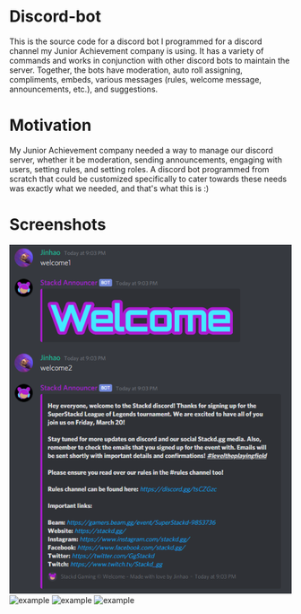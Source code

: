 # Discord-bot
This is the source code for a discord bot I programmed for a discord channel my Junior Achievement company is using. It has a variety of commands and works in conjunction with other discord bots to maintain the server. Together, the bots have moderation, auto roll assigning, compliments, embeds, various messages (rules, welcome message, announcements, etc.), and suggestions. 

# Motivation
My Junior Achievement company needed a way to manage our discord server, whether it be moderation, sending announcements, engaging with users, setting rules, and setting roles. A discord bot programmed from scratch that could be customized specifically to cater towards these needs was exactly what we needed, and that's what this is :)

# Screenshots 
![example](eg4.png)
![example](C:\Users\Jinhao\Desktop\eg1.PNG?raw=true "Title")
![example](https://ibb.co/XFz1G2x)
![example](https://ibb.co/9ZhVCV6)

